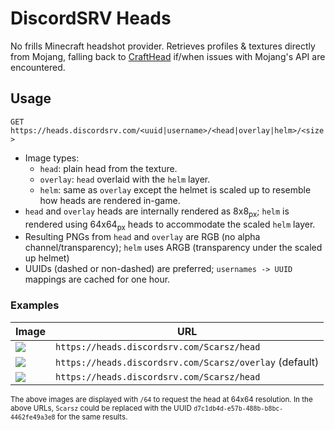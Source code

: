 # DiscordSRV Heads
No frills Minecraft headshot provider. Retrieves profiles & textures directly from Mojang, falling back to [CraftHead](https://crafthead.net/) if/when issues with Mojang's API are encountered.

## Usage
`GET https://heads.discordsrv.com/<uuid|username>/<head|overlay|helm>/<size>`
- Image types:
    - `head`: plain head from the texture.
    - `overlay`: `head` overlaid with the `helm` layer.
    - `helm`: same as `overlay` except the helmet is scaled up to resemble how heads are rendered in-game.
- `head` and `overlay` heads are internally rendered as 8x8<sub>px</sub>; `helm` is rendered using 64x64<sub>px</sub> heads to accommodate the scaled `helm` layer.
- Resulting PNGs from `head` and `overlay` are RGB (no alpha channel/transparency); `helm` uses ARGB (transparency under the scaled up helmet)
- UUIDs (dashed or non-dashed) are preferred; `usernames -> UUID` mappings are cached for one hour.

### Examples
|Image|URL|
|--|--|
|![](https://heads.discordsrv.com/Scarsz/head/64)|`https://heads.discordsrv.com/Scarsz/head`|
|![](https://heads.discordsrv.com/Scarsz/overlay/64)|`https://heads.discordsrv.com/Scarsz/overlay` (default)|
|![](https://heads.discordsrv.com/Scarsz/helm/64)|`https://heads.discordsrv.com/Scarsz/head`|

<sub>The above images are displayed with `/64` to request the head at 64x64 resolution.
In the above URLs, `Scarsz` could be replaced with the UUID `d7c1db4d-e57b-488b-b8bc-4462fe49a3e8` for the same results.</sub>
